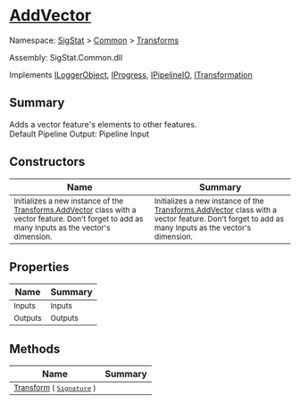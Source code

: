 # [AddVector](./AddVector.md)

Namespace: [SigStat]() > [Common](./../README.md) > [Transforms](./README.md)

Assembly: SigStat.Common.dll

Implements [ILoggerObject](./../ILoggerObject.md), [IProgress](./../Helpers/IProgress.md), [IPipelineIO](./../Pipeline/IPipelineIO.md), [ITransformation](./../ITransformation.md)

## Summary
Adds a vector feature's elements to other features.  <br>Default Pipeline Output: Pipeline Input

## Constructors

| Name | Summary | 
| --- | --- | 
| <sub>Initializes a new instance of the [Transforms.AddVector](https://github.com/hargitomi97/sigstat/blob/master/docs/md/SigStat/Common/Transforms/AddVector.md) class with a vector feature.  Don't forget to add as many Inputs as the vector's dimension.</sub> | <sub>Initializes a new instance of the [Transforms.AddVector](https://github.com/hargitomi97/sigstat/blob/master/docs/md/SigStat/Common/Transforms/AddVector.md) class with a vector feature.  Don't forget to add as many Inputs as the vector's dimension.</sub> | <br>


## Properties

| Name | Summary | 
| --- | --- | 
| <sub>Inputs</sub> | <sub>Inputs</sub> | <br>
| <sub>Outputs</sub> | <sub>Outputs</sub> | <br>


## Methods

| Name | Summary | 
| --- | --- | 
| <sub>[Transform](./Methods/AddVector-100663609.md) ( [`Signature`](./../Signature.md) )</sub> | <sub></sub> | <br>


